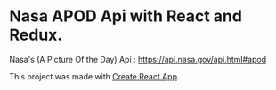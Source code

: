 # Nasa APOD Api with React and Redux.

Nasa's (A Picture Of the Day) Api : https://api.nasa.gov/api.html#apod

This project was made with [Create React App](https://github.com/facebookincubator/create-react-app).
